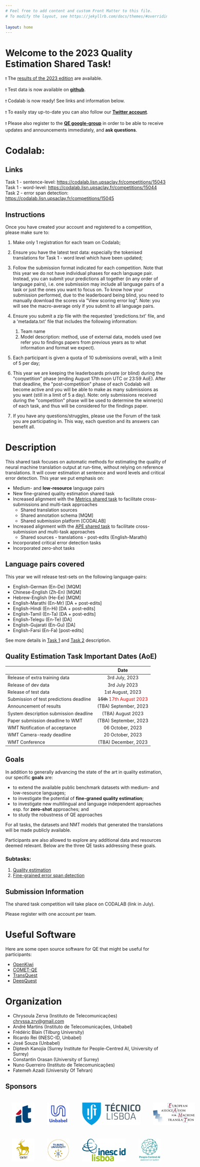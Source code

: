 ```yaml
---
# Feel free to add content and custom Front Matter to this file.
# To modify the layout, see https://jekyllrb.com/docs/themes/#overriding-theme-defaults

layout: home
---
```


# Welcome to the 2023 Quality Estimation Shared Task!

``❗`` The <a href="https://www.statmt.org/wmt23/quality-estimation-task_results.html">results of the 2023 edition</a> are available.

``❗`` Test data is now available on  [**github**](https://github.com/WMT-QE-Task/wmt-qe-2023-data/tree/main/test_data_2023).

``❗`` Codalab is now ready! See links and information below.

``❗`` To easily stay up-to-date you can also follow our [**Twitter account**](https://twitter.com/qe_task).

``❗`` Please also register to the [**QE google-group**](https://groups.google.com/g/wmt-qe-shared-task/) in order to be able to receive updates and announcements immediately, and **ask questions**.

# Codalab:


## Links
Task 1 - sentence-level:  https://codalab.lisn.upsaclay.fr/competitions/15043
Task 1 - word-level: https://codalab.lisn.upsaclay.fr/competitions/15044
Task 2 - error span detection: https://codalab.lisn.upsaclay.fr/competitions/15045 


## Instructions

Once you have created your account and registered to a competition, please make sure to:

1. Make only 1 registration for each team on Codalab;

2. Ensure you have the latest test data: especially the tokenised translations for Task 1 - word level which have been updated;

3. Follow the submission format indicated for each competition. Note that this year we do not have individual phases for each language pair. Instead, you can submit your predictions all together (in any order of language pairs), i.e. one submission may include all language pairs of a task or just the ones you want to focus on. 
To know how your submission performed, due to the leaderboard being blind, you need to manually download the scores via "View scoring error log".  Note: you will see the macro-average only if you submit to all language pairs.

4. Ensure you submit a zip file with the requested 'predictions.txt' file, and a 'metadata.txt' file that includes the following information:
    1. Team name
    2. Model description: method, use of external data, models used (we refer you to findings papers from previous years as to what information and format we expect).

5. Each participant is given a quota of 10 submissions overall, with a limit of 5 per day;

6. This year we are keeping the leaderboards private (or blind) during the "competition" phase (ending August 17th noon UTC or 23:59 AoE). After that deadline, the "post-competition" phase of each Codalab will become active and you will be able to make as many submissions as you want (still in a limit of 5 a day).
Note: only submissions received during the "competition" phase will be used to determine the winner(s) of each task, and thus will be considered for the findings paper.

7. If you have any questions/struggles, please use the Forum of the task you are participating in. This way, each question and its answers can benefit all.


# Description
This shared task focuses on automatic methods for estimating the quality of neural machine translation output at run-time, without relying on reference translations. It will cover estimation at sentence and word levels and critical error detection. This year we put emphasis on:

* Medium- and **low-resource** language pairs  
* New fine-grained quality estimation shared task 
* Increased alignment with the [Metrics shared task](https://wmt-metrics-task.github.io/) to facilitate cross-submissions and multi-task approaches
	* Shared translation sources
	* Shared annotation schema [MQM]
	* Shared submission platform [CODALAB]
* Increased alignment with the [APE shared task](http://www2.statmt.org/wmt23/ape-task.html) to facilitate cross-submission and multi-task approaches
	* Shared sources - translations - post-edits  (English-Marathi) 
* Incorporated critical error detection tasks
* Incorporated zero-shot tasks
## Language pairs covered

This year we will release test-sets on the following language-pairs:
* English-German (En-De)   [MQM]
* Chinese-English (Zh-En)  [MQM] 
* Hebrew-English   (He-Ee)  [MQM]
* English-Marathi (En-Mr)    [DA + post-edits]
* English-Hindi (En-Hi)        [DA + post-edits]
* English-Tamil (En-Ta)       [DA + post-edits]
* English-Telegu (En-Te)  [DA]
* English-Gujarati (En-Gu)   [DA]
* English-Farsi (En-Fa) [post-edits]


See more details in [Task 1](./subtasks/task1.md) and [Task 2](./subtasks/task2.md) description.




## Quality Estimation Task Important Dates (AoE)

|  | Date |
| ----------- | :-----------: |
| Release of extra training data | 3rd July, 2023 |
| Release of dev data | 3rd July 2023 | 
| Release of test data | 1st August, 2023 |
| Submission of test predictions deadline | ~~15th~~ <span style="color:red">17th August 2023</span> |  
| Announcement of results | (TBA) September, 2023|
| System description submission deadline | (TBA) August 2023 |
| Paper submission deadline to WMT | (TBA) September, 2023 |
| WMT Notification of acceptance | 06 October, 2023 |
| WMT Camera-ready deadline | 20 October, 2023 |
| WMT Conference | 	(TBA) December, 2023 |

## Goals

In addition to generally advancing the state of the art in quality estimation, our specific **goals** are:

- to extend the available public benchmark datasets with medium- and low-resource languages;
- to investigate the potential of **fine-graned quality estimation**;
- to investigate new multilingual and language independent approaches esp. for **zero-shot** approaches; and
- to study the robustness of QE approaches

For all tasks, the datasets and NMT models that generated the translations will be made publicly available.

Participants are also allowed to explore any additional data and resources deemed relevant. Below are the three QE tasks addressing these goals.

### Subtasks:

1. [Quality estimation](./subtasks/task1/)
2. [Fine-grained error span detection](./subtasks/task2/) 


## Submission Information
The shared task competition will take place on CODALAB (link in July).

Please register with one account per team.

# Useful Software
Here are some open source software for QE that might be useful for participants:
- [OpenKiwi](https://github.com/Unbabel/OpenKiwi)
- [COMET-QE](https://unbabel.github.io/COMET/html/models.html) 
- [TransQuest](https://github.com/TharinduDR/TransQuest)
- [DeepQuest](https://github.com/sheffieldnlp/deepQuest)   

 
# Organization

- Chrysoula Zerva (Instituto de Telecomunicações) [chryssa.zrv@gmail.com](chryssa.zrv@gmail.com)
- André Martins (Instituto de Telecomunicações, Unbabel)
- Frédéric Blain (Tilburg University)
- Ricardo Rei (INESC-ID, Unbabel)
- José Souza (Unbabel) 
- Diptesh Kanojia (Surrey Institute for People-Centred AI, University of Surrey)
- Constantin Orasan (University of Surrey)
- Nuno Guerreiro (Instituto de Telecomunicações) 
- Fatemeh Azadi (University Of Tehran) 


## Sponsors

<style>
	.column {
	  float: left;
	  padding: 20px;
	}
	
</style>
<div style="position: relative; width: 700px; height: 100px; min-height: 200px">    
    <div style="position: relative; bottom: 0px;">
	   <div class="column">
	     <img src="/public/css/IT.png" height=70px width=auto>
	   </div>
	   <div class="column">
	     <img src="/public/css/unbabel.png" height=70px width=auto>
	   </div>
	   <div class="column">
	     <img src="/public/css/IST.png" height=70px width=auto>
	   </div>
	   <div class="column">
	     <img src="/public/css/eamt-logo.jpg" height=70px width=auto>
	   </div>
	</div>
<div style="position: relative; width: 700px; height: 100px; min-height: 200px">    
    <div style="position: relative; bottom: 0px;">
	   <div class="column">
	     <img src="/public/css/Surrey.png" height=70px width=auto>
	   </div>
	   <div class="column">
	     <img src="/public/css/tilburg3.png" height=70px width=auto>
	   </div>
	   <div class="column">
	     <img src="/public/css/INESC-ID.png" height=70px width=auto>
	   </div>
	   <div class="column">
	     <img src="/public/css/surrey.jpeg" height=70px width=auto>
	   </div>
	</div>

